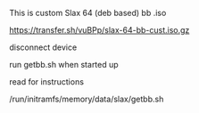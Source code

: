 This is custom Slax 64 (deb based) bb .iso

https://transfer.sh/vuBPp/slax-64-bb-cust.iso.gz

disconnect device 

run getbb.sh when started up

read for instructions

/run/initramfs/memory/data/slax/getbb.sh
